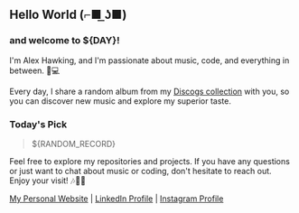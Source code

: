 ## Hello World (⌐■ ͟ʖ■) 
### and welcome to **${DAY}**!

I'm Alex Hawking, and I'm passionate about music, code, and everything in between. 🎵💻

Every day, I share a random album from my [Discogs collection](https://www.discogs.com/user/ah33808/collection) with you, so you can discover new music and explore my superior taste.

### Today's Pick
> ${RANDOM_RECORD}

Feel free to explore my repositories and projects. If you have any questions or just want to chat about music or coding, don't hesitate to reach out. Enjoy your visit! 🎶👨‍💻

[My Personal Website](https:/alexhawking.dev)  |  [LinkedIn Profile](https://www.linkedin.com/in/alex-hawking-3541b223a/)  |  [Instagram Profile](https://www.instagram.com/ah33803/)

